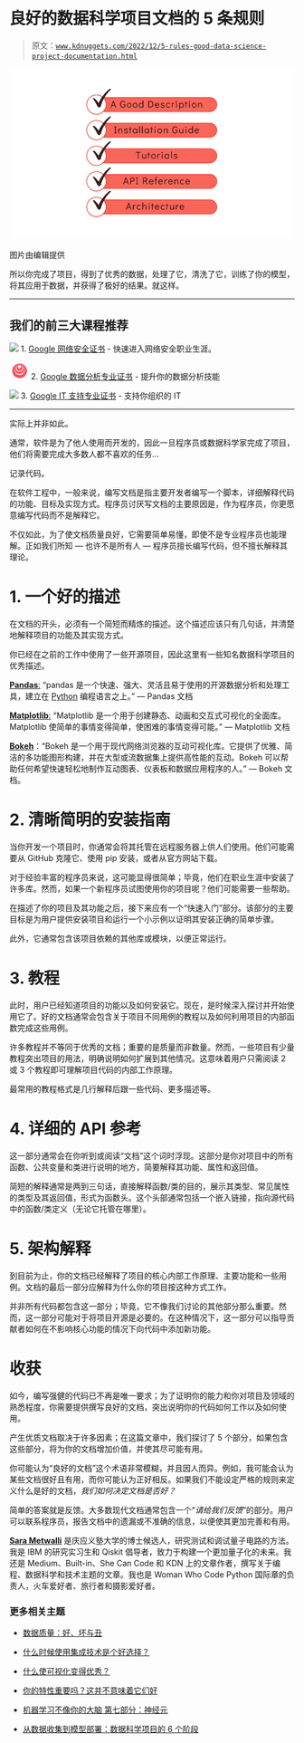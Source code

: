 # 良好的数据科学项目文档的 5 条规则

> 原文：[`www.kdnuggets.com/2022/12/5-rules-good-data-science-project-documentation.html`](https://www.kdnuggets.com/2022/12/5-rules-good-data-science-project-documentation.html)

![良好的数据科学项目文档的 5 条规则](img/a75cb618c0d6df2db54bb9cca3764126.png)

图片由编辑提供

所以你完成了项目，得到了优秀的数据，处理了它，清洗了它，训练了你的模型，将其应用于数据，并获得了极好的结果。就这样。

* * *

## 我们的前三大课程推荐

![](img/0244c01ba9267c002ef39d4907e0b8fb.png) 1\. [Google 网络安全证书](https://www.kdnuggets.com/google-cybersecurity) - 快速进入网络安全职业生涯。

![](img/e225c49c3c91745821c8c0368bf04711.png) 2\. [Google 数据分析专业证书](https://www.kdnuggets.com/google-data-analytics) - 提升你的数据分析技能

![](img/0244c01ba9267c002ef39d4907e0b8fb.png) 3\. [Google IT 支持专业证书](https://www.kdnuggets.com/google-itsupport) - 支持你组织的 IT

* * *

实际上并非如此。

通常，软件是为了他人使用而开发的，因此一旦程序员或数据科学家完成了项目，他们将需要完成大多数人都不喜欢的任务…

记录代码。

在软件工程中，一般来说，编写文档是指主要开发者编写一个脚本，详细解释代码的功能、目标及实现方式。程序员讨厌写文档的主要原因是，作为程序员，你更愿意编写代码而不是解释它。

不仅如此，为了使文档质量良好，它需要简单易懂，即使不是专业程序员也能理解。正如我们所知 — 也许不是所有人 — 程序员擅长编写代码，但不擅长解释其理论。

# 1\. 一个好的描述

在文档的开头，必须有一个简短而精炼的描述。这个描述应该只有几句话，并清楚地解释项目的功能及其实现方式。

你已经在之前的工作中使用了一些开源项目，因此这里有一些知名数据科学项目的优秀描述。

[**Pandas**:](https://pandas.pydata.org/) “pandas 是一个快速、强大、灵活且易于使用的开源数据分析和处理工具，建立在 [Python](https://www.python.org/) 编程语言之上。” — Pandas 文档

[**Matplotlib**:](https://matplotlib.org/) “Matplotlib 是一个用于创建静态、动画和交互式可视化的全面库。Matplotlib 使简单的事情变得简单，使困难的事情变得可能。” — Matplotlib 文档

[**Bokeh**](https://docs.bokeh.org/en/latest/)：“Bokeh 是一个用于现代网络浏览器的互动可视化库。它提供了优雅、简洁的多功能图形构建，并在大型或流数据集上提供高性能的互动。Bokeh 可以帮助任何希望快速轻松地制作互动图表、仪表板和数据应用程序的人。” — Bokeh 文档。

# 2. 清晰简明的安装指南

当你开发一个项目时，你通常会将其托管在远程服务器上供人们使用。他们可能需要从 GitHub 克隆它、使用 pip 安装，或者从官方网站下载。

对于经验丰富的程序员来说，这可能显得很简单；毕竟，他们在职业生涯中安装了许多库。然而，如果一个新程序员试图使用你的项目呢？他们可能需要一些帮助。

在描述了你的项目及其功能之后，接下来应有一个“快速入门”部分。该部分的主要目标是为用户提供安装项目和运行一个小示例以证明其安装正确的简单步骤。

此外，它通常包含该项目依赖的其他库或模块，以便正常运行。

# 3. 教程

此时，用户已经知道项目的功能以及如何安装它。现在，是时候深入探讨并开始使用它了。好的文档通常会包含关于项目不同用例的教程以及如何利用项目的内部函数完成这些用例。

许多教程并不等同于优秀的文档；重要的是质量而非数量。然而，一些项目有少量教程突出项目的用法，明确说明如何扩展到其他情况。这意味着用户只需阅读 2 或 3 个教程即可理解项目代码的内部工作原理。

最常用的教程格式是几行解释后跟一些代码、更多描述等。

# 4. 详细的 API 参考

这一部分通常会在你听到或阅读“文档”这个词时浮现。这部分是你对项目中的所有函数、公共变量和类进行说明的地方，简要解释其功能、属性和返回值。

简短的解释通常是两到三句话，直接解释函数/类的目的，展示其类型、常见属性的类型及其返回值，形式为函数头。这个头部通常包括一个嵌入链接，指向源代码中的函数/类定义（无论它托管在哪里）。

# 5. 架构解释

到目前为止，你的文档已经解释了项目的核心内部工作原理、主要功能和一些用例。文档的最后一部分应解释为什么你的项目按这种方式工作。

并非所有代码都包含这一部分；毕竟，它不像我们讨论的其他部分那么重要。然而，这一部分可能对于将项目开源是必要的。在这种情况下，这一部分可以指导贡献者如何在不影响核心功能的情况下向代码中添加新功能。

# 收获

如今，编写强健的代码已不再是唯一要求；为了证明你的能力和你对项目及领域的熟悉程度，你需要提供撰写良好的文档，突出说明你的代码如何工作以及如何使用。

产生优质文档取决于许多因素；在这篇文章中，我们探讨了 5 个部分，如果包含这些部分，将为你的文档增加价值，并使其尽可能有用。

你可能认为“良好的文档”这个术语非常模糊，并且因人而异。例如，我可能会认为某些文档很好且有用，而你可能认为正好相反。如果我们不能设定严格的规则来定义什么是好的文档，*我们如何决定文档是否好？*

简单的答案就是反馈。大多数现代文档通常包含一个“*请给我们反馈*”的部分。用户可以联系程序员，报告文档中的遗漏或不准确的信息，以便使其更加完善和有用。

**[Sara Metwalli](https://www.linkedin.com/in/sara-a-metwalli/)** 是庆应义塾大学的博士候选人，研究测试和调试量子电路的方法。我是 IBM 的研究实习生和 Qiskit 倡导者，致力于构建一个更加量子化的未来。我还是 Medium、Built-in、She Can Code 和 KDN 上的文章作者，撰写关于编程、数据科学和技术主题的文章。我也是 Woman Who Code Python 国际章的负责人，火车爱好者、旅行者和摄影爱好者。

### 更多相关主题

+   [数据质量：好、坏与丑](https://www.kdnuggets.com/2022/01/data-quality-good-bad-ugly.html)

+   [什么时候使用集成技术是个好选择？](https://www.kdnuggets.com/2022/07/would-ensemble-techniques-good-choice.html)

+   [什么使可视化变得优秀？](https://www.kdnuggets.com/2022/10/sphere-makes-visualization-good.html)

+   [你的特性重要吗？这并不意味着它们好](https://www.kdnuggets.com/your-features-are-important-it-doesnt-mean-they-are-good)

+   [机器学习不像你的大脑 第七部分：神经元](https://www.kdnuggets.com/2022/08/machine-learning-like-brain-part-seven-neurons-good.html)

+   [从数据收集到模型部署：数据科学项目的 6 个阶段](https://www.kdnuggets.com/2023/01/data-collection-model-deployment-6-stages-data-science-project.html)
